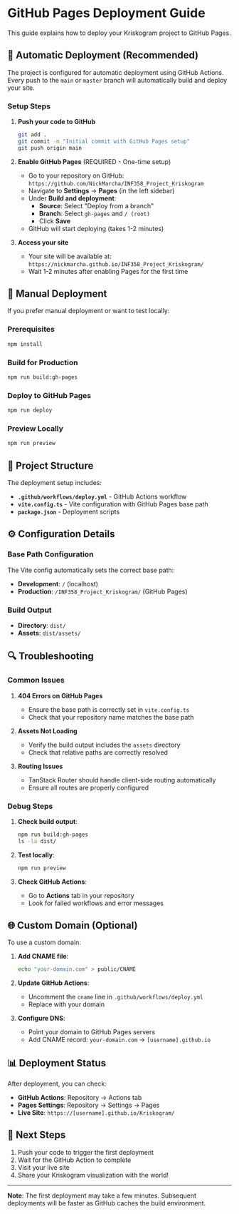 # GitHub Pages Deployment Guide

This guide explains how to deploy your Kriskogram project to GitHub Pages.

## 🚀 Automatic Deployment (Recommended)

The project is configured for automatic deployment using GitHub Actions. Every push to the `main` or `master` branch will automatically build and deploy your site.

### Setup Steps

1. **Push your code to GitHub**
   ```bash
   git add .
   git commit -m "Initial commit with GitHub Pages setup"
   git push origin main
   ```

2. **Enable GitHub Pages** (REQUIRED - One-time setup)
   - Go to your repository on GitHub: `https://github.com/NickMarcha/INF358_Project_Kriskogram`
   - Navigate to **Settings** → **Pages** (in the left sidebar)
   - Under **Build and deployment**:
     - **Source**: Select "Deploy from a branch"
     - **Branch**: Select `gh-pages` and `/ (root)`
     - Click **Save**
   - GitHub will start deploying (takes 1-2 minutes)

3. **Access your site**
   - Your site will be available at: `https://nickmarcha.github.io/INF358_Project_Kriskogram/`
   - Wait 1-2 minutes after enabling Pages for the first time

## 🔧 Manual Deployment

If you prefer manual deployment or want to test locally:

### Prerequisites
```bash
npm install
```

### Build for Production
```bash
npm run build:gh-pages
```

### Deploy to GitHub Pages
```bash
npm run deploy
```

### Preview Locally
```bash
npm run preview
```

## 📁 Project Structure

The deployment setup includes:

- **`.github/workflows/deploy.yml`** - GitHub Actions workflow
- **`vite.config.ts`** - Vite configuration with GitHub Pages base path
- **`package.json`** - Deployment scripts

## ⚙️ Configuration Details

### Base Path Configuration
The Vite config automatically sets the correct base path:
- **Development**: `/` (localhost)
- **Production**: `/INF358_Project_Kriskogram/` (GitHub Pages)

### Build Output
- **Directory**: `dist/`
- **Assets**: `dist/assets/`

## 🔍 Troubleshooting

### Common Issues

1. **404 Errors on GitHub Pages**
   - Ensure the base path is correctly set in `vite.config.ts`
   - Check that your repository name matches the base path

2. **Assets Not Loading**
   - Verify the build output includes the `assets` directory
   - Check that relative paths are correctly resolved

3. **Routing Issues**
   - TanStack Router should handle client-side routing automatically
   - Ensure all routes are properly configured

### Debug Steps

1. **Check build output**:
   ```bash
   npm run build:gh-pages
   ls -la dist/
   ```

2. **Test locally**:
   ```bash
   npm run preview
   ```

3. **Check GitHub Actions**:
   - Go to **Actions** tab in your repository
   - Look for failed workflows and error messages

## 🌐 Custom Domain (Optional)

To use a custom domain:

1. **Add CNAME file**:
   ```bash
   echo "your-domain.com" > public/CNAME
   ```

2. **Update GitHub Actions**:
   - Uncomment the `cname` line in `.github/workflows/deploy.yml`
   - Replace with your domain

3. **Configure DNS**:
   - Point your domain to GitHub Pages servers
   - Add CNAME record: `your-domain.com` → `[username].github.io`

## 📊 Deployment Status

After deployment, you can check:
- **GitHub Actions**: Repository → Actions tab
- **Pages Settings**: Repository → Settings → Pages
- **Live Site**: `https://[username].github.io/Kriskogram/`

## 🎯 Next Steps

1. Push your code to trigger the first deployment
2. Wait for the GitHub Action to complete
3. Visit your live site
4. Share your Kriskogram visualization with the world!

---

**Note**: The first deployment may take a few minutes. Subsequent deployments will be faster as GitHub caches the build environment.
